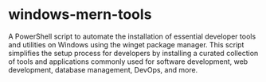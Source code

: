 # windows-mern-tools
A PowerShell script to automate the installation of essential developer tools and utilities on Windows using the winget package manager. This script simplifies the setup process for developers by installing a curated collection of tools and applications commonly used for software development, web development, database management, DevOps, and more.
